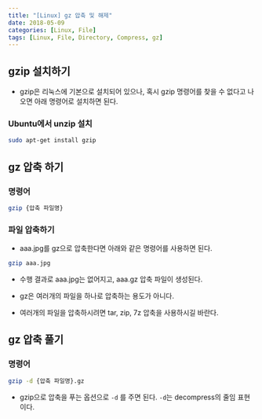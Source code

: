 ```yaml
---
title: "[Linux] gz 압축 및 해제"
date: 2018-05-09
categories: [Linux, File]
tags: [Linux, File, Directory, Compress, gz]
---
```


## gzip 설치하기

- gzip은 리눅스에 기본으로 설치되어 있으나, 혹시 gzip 명령어를 찾을 수 없다고 나오면 아래 명령어로 설치하면 된다.

### Ubuntu에서 unzip 설치

```bash
sudo apt-get install gzip
```

## gz 압축 하기
### 명령어

```bash
gzip {압축 파일명}
```

### 파일 압축하기

- aaa.jpg를 gz으로 압축한다면 아래와 같은 명령어를 사용하면 된다.

```bash
gzip aaa.jpg
```

- 수행 결과로 aaa.jpg는 없어지고, aaa.gz 압축 파일이 생성된다.

- gz은 여러개의 파일을 하나로 압축하는 용도가 아니다.

- 여러개의 파일을 압축하시려면 tar, zip, 7z 압축을 사용하시길 바란다.

## gz 압축 풀기
### 명령어

```bash
gzip -d {압축 파일명}.gz
```

- gzip으로 압축을 푸는 옵션으로 `-d` 를 주면 된다. `-d`는 decompress의 줄임 표현이다.